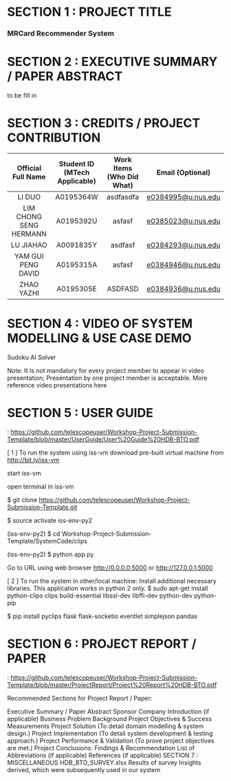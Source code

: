 # SECTION 1 : PROJECT TITLE
### MRCard Recommender System

# SECTION 2 : EXECUTIVE SUMMARY / PAPER ABSTRACT
to be fill in 

# SECTION 3 : CREDITS / PROJECT CONTRIBUTION

| Official Full Name | Student ID (MTech Applicable)| Work Items (Who Did What) | Email (Optional) |
| :---: | :---: | :---: | :---: |
| LI DUO  | A0195364W | asdfasdfa | e0384995@u.nus.edu |
| LIM CHONG SENG HERMANN | A0195392U | asfasf | e0385023@u.nus.edu |
| LU JIAHAO | A0091835Y | asdfasf | e0384293@u.nus.edu |
| YAM GUI PENG DAVID | A0195315A | asfasf | e0384946@u.nus.edu |
| ZHAO YAZHI | A0195305E | ASDFASD | e0384936@u.nus.edu |

# SECTION 4 : VIDEO OF SYSTEM MODELLING & USE CASE DEMO
Sudoku AI Solver

Note: It is not mandatory for every project member to appear in video presentation; Presentation by one project member is acceptable. More reference video presentations here

# SECTION 5 : USER GUIDE
<Github File Link> : https://github.com/telescopeuser/Workshop-Project-Submission-Template/blob/master/UserGuide/User%20Guide%20HDB-BTO.pdf

[ 1 ] To run the system using iss-vm
download pre-built virtual machine from http://bit.ly/iss-vm

start iss-vm

open terminal in iss-vm

$ git clone https://github.com/telescopeuser/Workshop-Project-Submission-Template.git

$ source activate iss-env-py2

(iss-env-py2) $ cd Workshop-Project-Submission-Template/SystemCode/clips

(iss-env-py2) $ python app.py

Go to URL using web browser http://0.0.0.0:5000 or http://127.0.0.1:5000

[ 2 ] To run the system in other/local machine:
Install additional necessary libraries. This application works in python 2 only.
$ sudo apt-get install python-clips clips build-essential libssl-dev libffi-dev python-dev python-pip

$ pip install pyclips flask flask-socketio eventlet simplejson pandas

# SECTION 6 : PROJECT REPORT / PAPER
<Github File Link> : https://github.com/telescopeuser/Workshop-Project-Submission-Template/blob/master/ProjectReport/Project%20Report%20HDB-BTO.pdf

Recommended Sections for Project Report / Paper:

Executive Summary / Paper Abstract
Sponsor Company Introduction (if applicable)
Business Problem Background
Project Objectives & Success Measurements
Project Solution (To detail domain modelling & system design.)
Project Implementation (To detail system development & testing approach.)
Project Performance & Validation (To prove project objectives are met.)
Project Conclusions: Findings & Recommendation
List of Abbreviations (if applicable)
References (if applicable)
SECTION 7 : MISCELLANEOUS
HDB_BTO_SURVEY.xlsx
Results of survey
Insights derived, which were subsequently used in our system
